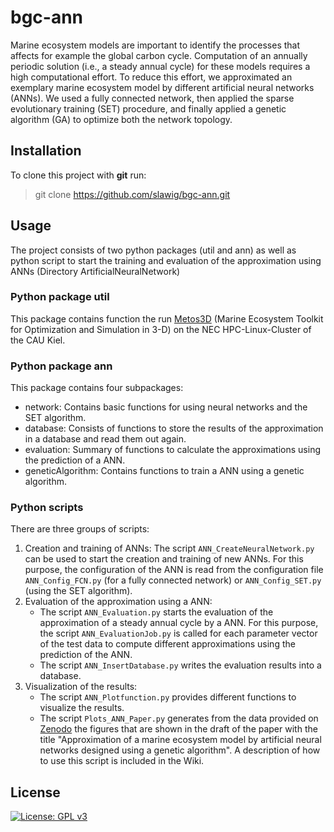 # bgc-ann

Marine ecosystem models are important to identify the processes that affects for example the global carbon cycle. Computation of an annually periodic solution (i.e., a steady annual cycle) for these models requires a high computational effort. To reduce this effort, we approximated an exemplary marine ecosystem model by different artificial neural networks (ANNs). We used a fully connected network, then applied the sparse evolutionary training (SET) procedure, and finally applied a genetic algorithm (GA) to optimize both the network topology.



## Installation

To clone this project with **git** run:
>git clone https://github.com/slawig/bgc-ann.git



## Usage

The project consists of two python packages (util and ann) as well as python script to start the training and evaluation of the approximation using ANNs (Directory ArtificialNeuralNetwork)


### Python package util

This package contains function the run [Metos3D](https://metos3d.github.io/) (Marine Ecosystem Toolkit for Optimization and Simulation in 3-D) on the NEC HPC-Linux-Cluster of the CAU Kiel.


### Python package ann

This package contains four subpackages:
- network:
  Contains basic functions for using neural networks and the SET algorithm. 
- database:
  Consists of functions to store the results of the approximation in a database and read them out again.
- evaluation:
  Summary of functions to calculate the approximations using the prediction of a ANN.
- geneticAlgorithm:
  Contains functions to train a ANN using a genetic algorithm.


### Python scripts

There are three groups of scripts:

1. Creation and training of ANNs:
   The script `ANN_CreateNeuralNetwork.py` can be used to start the creation and training of new ANNs. For this purpose, the configuration of the ANN is read from the configuration file `ANN_Config_FCN.py` (for a fully connected network) or `ANN_Config_SET.py` (using the SET algorithm).
2. Evaluation of the approximation using a ANN:
   - The script `ANN_Evaluation.py` starts the evaluation of the approximation of a steady annual cycle by a ANN. For this purpose, the script `ANN_EvaluationJob.py` is called for each parameter vector of the test data to compute different approximations using the prediction of the ANN.
   - The script `ANN_InsertDatabase.py` writes the evaluation results into a database.
3. Visualization of the results:
   - The script `ANN_Plotfunction.py` provides different functions to visualize the results.
   - The script `Plots_ANN_Paper.py` generates from the data provided on [Zenodo](https://doi.org/10.5281/zenodo.4058319) the figures that are shown in the draft of the paper with the title "Approximation of a marine ecosystem model by artificial neural networks designed using a genetic algorithm". A description of how to use this script is included in the Wiki.



## License

[![License: GPL v3](https://img.shields.io/badge/License-GPLv3-blue.svg)](https://www.gnu.org/licenses/gpl-3.0)

